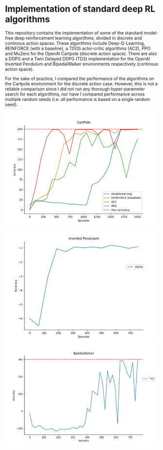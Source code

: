 # Implementation of standard deep RL algorithms

This repository contains the implementation of some of the standard model-free deep reinforcement learning algorithms, divided in discrete and continous action spaces. These algorithms include Deep-Q-Learning, REINFORCE (with a baseline), a TD(0) actor-critic algorithms (AC2), PPO and MuZero for the OpenAI Cartpole (discrete action space). There are also a DDPG and a Twin Delayed DDPG (TD3) implementation for the OpenAI Inverted Pendulum and BipedalWalker environments respectively (continous action space).   

For the sake of practice, I compared the performance of the algorithms on the Cartpole environment for the discrete action case. However, this is not a reliable comparison since I did not run any thorough hyper-parameter search for each algorithms, nor have I compared performance across multiple random seeds (i.e. all performance is based on a single random seed). 


![This is an image](/DiscreteAction/Images/CartPole_Comparison.png)
![This is an image](/ContinousAction/Images/DDPG_acc.png)
![This is an image](/ContinousAction/Images/TD3.png)

